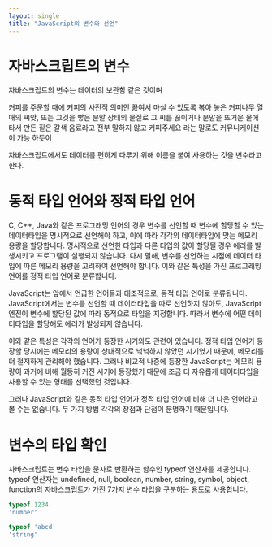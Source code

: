```yaml
---
layout: single
title: "JavaScript의 변수와 선언"
---
```


# 자바스크립트의 변수

자바스크립트의 변수는 데이터의 보관함 같은 것이며 

커피를 주문할 때에 커피의 사전적 의미인 끓여서 마실 수 있도록 볶아 놓은 커피나무 열매의 씨앗, 또는 그것을 빻은 분말 상태의 물질로 그 씨를 끓이거나 분말을 뜨거운 물에 타서 만든 짙은 갈색 음료라고 전부 말하지 않고 커피주세요 라는 말로도 커뮤니케이션이 가능 하듯이

자바스크립트에서도 데이터를 편하게 다루기 위해 이름을 붙여 사용하는 것을 변수라고 한다.

# 동적 타입 언어와 정적 타입 언어

C, C++, Java와 같은 프로그래밍 언어의 경우 변수를 선언할 때 변수에 할당할 수 있는 데이터타입을 명시적으로 선언해야 하고, 이에 따라 각각의 데이터타입에 맞는 메모리 용량을 할당합니다. 명시적으로 선언한 타입과 다른 타입의 값이 할당될 경우 에러를 발생시키고 프로그램이 실행되지 않습니다. 다시 말해, 변수를 선언하는 시점에 데이터 타입에 따른 메모리 용량을 고려하여 선언해야 합니다. 이와 같은 특성을 가진 프로그래밍 언어를 정적 타입 언어로 분류합니다.

JavaScript는 앞에서 언급한 언어들과 대조적으로, 동적 타입 언어로 분류됩니다. JavaScript에서는 변수를 선언할 때 데이터타입을 따로 선언하지 않아도, JavaScript 엔진이 변수에 할당된 값에 따라 동적으로 타입을 지정합니다. 따라서 변수에 어떤 데이터타입을 할당해도 에러가 발생되지 않습니다.

이와 같은 특성은 각각의 언어가 등장한 시기와도 관련이 있습니다. 정적 타입 언어가 등장할 당시에는 메모리의 용량이 상대적으로 넉넉하지 않았던 시기였기 때문에, 메모리를 더 철저하게 관리해야 했습니다. 그러나 비교적 나중에 등장한 JavaScript는 메모리 용량이 과거에 비해 월등히 커진 시기에 등장했기 때문에 조금 더 자유롭게 데이터타입을 사용할 수 있는 형태를 선택했던 것입니다.

그러나 JavaScript와 같은 동적 타입 언어가 정적 타입 언어에 비해 더 나은 언어라고 볼 수는 없습니다. 두 가지 방법 각각의 장점과 단점이 분명하기 때문입니다.

# 변수의 타입 확인

자바스크립트는 변수 타입을 문자로 반환하는 함수인 typeof 연산자를 제공합니다. typeof 연산자는 undefined, null, boolean, number, string, symbol, object, function의 자바스크립트가 가진 7가지 변수 타입을 구분하는 용도로 사용합니다.

```javascript
typeof 1234
'number'

typeof 'abcd'
'string'
```

